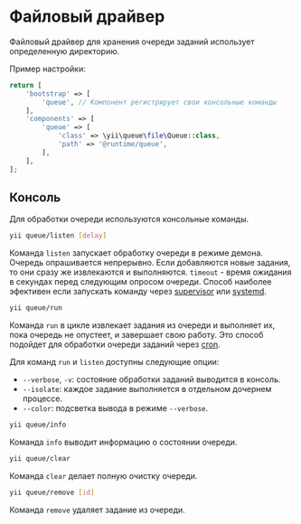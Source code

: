 Файловый драйвер
================

Файловый драйвер для хранения очереди заданий использует определенную директорию.

Пример настройки:

```php
return [
    'bootstrap' => [
        'queue', // Компонент регистрирует свои консольные команды 
    ],
    'components' => [
        'queue' => [
            'class' => \yii\queue\file\Queue::class,
            'path' => '@runtime/queue',
        ],
    ],
];
```

Консоль
-------

Для обработки очереди используются консольные команды.

```sh
yii queue/listen [delay]
```

Команда `listen` запускает обработку очереди в режиме демона. Очередь опрашивается непрерывно.
Если добавляются новые задания, то они сразу же извлекаются и выполняются. `timeout` - время
ожидания в секундах перед следующим опросом очереди. Способ наиболее эфективен если запускать
команду через [supervisor](worker.md#supervisor) или [systemd](worker.md#systemd).

```sh
yii queue/run
```

Команда `run` в цикле извлекает задания из очереди и выполняет их, пока очередь не опустеет, и
завершает свою работу. Это способ подойдет для обработки очереди заданий через
[cron](worker.md#cron).

Для команд `run` и `listen` доступны следующие опции:

- `--verbose`, `-v`: состояние обработки заданий выводится в консоль.
- `--isolate`: каждое задание выполняется в отдельном дочернем процессе.
- `--color`: подсветка вывода в режиме `--verbose`.

```sh
yii queue/info
```

Команда `info` выводит информацию о состоянии очереди.

```sh
yii queue/clear
```

Команда `clear` делает полную очистку очереди.

```sh
yii queue/remove [id]
```

Команда `remove` удаляет задание из очереди.
